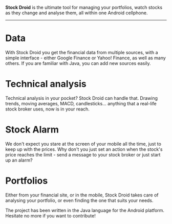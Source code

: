 **Stock Droid** is the ultimate tool for managing your portfolios, watch stocks as they change and analyse them, all within one Android cellphone.

---


# Data #
With Stock Droid you get the financial data from multiple sources, with a simple interface - either Google Finance or Yahoo! Finance, as well as many others. If you are familiar with Java, you can add new sources easily.

# Technical analysis #
Technical analysis in your pocket? Stock Droid can handle that. Drawing trends, moving averages, MACD, candlesticks... anything that a real-life stock broker uses, now is in your reach.

# Stock Alarm #
We don't expect you stare at the screen of your mobile all the time, just to keep up with the prices. Why don't you just set an action when the stock's price reaches the limit - send a message to your stock broker or just start up an alarm?

# Portfolios #
Either from your financial site, or in the mobile, Stock Droid takes care of analysing your portfolio, or even finding the one that suits your needs.

The project has been written in the Java language for the Android platform. Hesitate no more if you want to contribute!